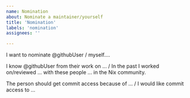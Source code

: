 ```yaml
---
name: Nomination
about: Nominate a maintainer/yourself
title: 'Nomination'
labels: 'nomination'
assignees: ''

---
```


<!-- Feel free to structure this to your liking. Take the template below as inspiration.  -->

I want to nominate @githubUser / myself....

I know @githubUser from their work on ... / In the past I worked
on/reviewed ... with these people ... in the Nix community.

The person should get commit access because of ... / I would like commit access to ...

